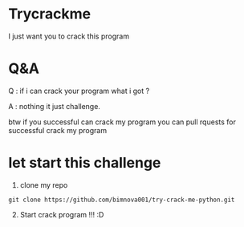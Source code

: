 <div id="top">

<!-- HEADER STYLE: CLASSIC -->
<div align="left">



# Trycrackme
I just want you to crack this program

# Q&A

Q : if i can crack your program what i got ?

A : nothing it just challenge.


btw if you successful can crack my program  you can  pull rquests for successful crack my program

# let start this challenge 

1. clone my repo 

```
git clone https://github.com/bimnova001/try-crack-me-python.git
```

2. Start crack program !!! :D



